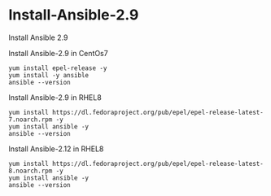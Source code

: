 # Install-Ansible-2.9
Install Ansible 2.9

Install Ansible-2.9 in CentOs7

```
yum install epel-release -y
yum install -y ansible
ansible --version
```

Install Ansible-2.9 in RHEL8

```
yum install https://dl.fedoraproject.org/pub/epel/epel-release-latest-7.noarch.rpm -y
yum install ansible -y
ansible --version
```

Install Ansible-2.12 in RHEL8

```
yum install https://dl.fedoraproject.org/pub/epel/epel-release-latest-8.noarch.rpm -y
yum install ansible -y
ansible --version
```
